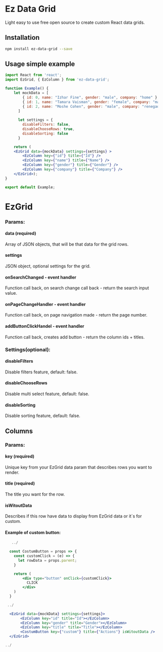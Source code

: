 # Ez Data Grid


Light easy to use free open source to create custom React data grids.

## Installation

```bash
npm install ez-data-grid --save
```

## Usage simple example

```jsx
import React from 'react';
import EzGrid, { EzColumn } from 'ez-data-grid';

function Example() {
	let mockData = [
		{ id: 0, name: "Izhar Fine", gender: "male", company: "home" },
		{ id: 1, name: "Tamara Vaisman", gender: "female", company: "mall" },
		{ id: 2, name: "Moshe Cohen", gender: "male", company: "renegade" }
	  ]
	  
	  let settings = {
		disableFilters: false,
		disableChooseRows: true,
		disableSorting: false
	  }

	return (
	<EzGrid data={mockData} settings={settings} >
		<EzColumn key={"id"} title={"Id"} />
		<EzColumn key={"name"} title={"Name"} />
		<EzColumn key={"gender"} title={"Gender"} />
		<EzColumn key={"company"} title={"Company"} />
	</EzGrid>);
}

export default Example;
```

# EzGrid 
### Params:

#### data (required)
Array of JSON objects, that will be that data for the grid rows.

#### settings 
JSON object, optional settings for the grid.

#### onSearchChanged - event handler
Function call back, on search change call back - return the search input value.

#### onPageChangeHandler - event handler 
Function call back, on page navigation made - return the page number.

#### addButtonClickHandel - event handler
Function call back, creates add button - return the column ids + titles.

### Settings(optional):

#### disableFilters
Disable filters feature, default: false.

#### disableChooseRows
Disable multi select feature, default: false.

#### disableSorting
Disable sorting feature, default: false.

## Columns
### Params:

#### key (required)
Unique key from your EzGrid data param that describes rows you want to render.

#### title (required)
The title you want for the row.

#### isWitoutData
Describes if this row have data to display from EzGrid data or it`s for custom.

#### Example of custom button:


```jsx
   ../

  const CostumButton = props => {
    const customClick = (e) => {
      let rowData = props.parent;
    }

    return (
        <div type="button" onClick={customClick}>
          CLICK
        </div>
    )
  }

 ../

  <EzGrid data={mockData} settings={settings}>
       <EzColumn key="id" title="Id"></EzColumn>
       <EzColumn key="gender" title="Gender"></EzColumn>
       <EzColumn key="title" title="Title"></EzColumn>
       <CostumButton key={"custom"} title={"Actions"} isWitoutData />
  </EzGrid>

../
```